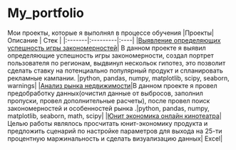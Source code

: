 # My_portfolio
Мои проекты, которые я выполнял в процессе обучения 
|Проекты| Описание | Стек |
|:-------|:---------|:----|
|[Выявление определяющих успешность игры закономерностей](https://github.com/GregoryZimovets/Gregory/blob/main/ПроектАнализДанныхИгры.ipynb)| В данном проекте я выявил определяющие успешность игры закономерности, создал портрет пользователя по регионам, выдвинул нескольок гипотез, это позволит сделать ставку на потенциально популярный продукт и спланировать рекламные кампании. |python, pandas, numpy, matplotlib, scipy, seaborn, warnings| 
|[Анализ рынка недвижимости](https://github.com/GregoryZimovets/Gregory/blob/main/АнализРынкаНедвижимости.ipynb)|В данном проекте я провел предобработку данных(очистил данные от выбросов, заполнил пропуски, провел дополнительные расчеты), после провел поиск закономерностей и особенностей рынка .|python, pandas, numpy, matplotlib, seaborn, math, scipy| 
|[Юнит экономика онлайн кинотеатра](https://github.com/GregoryZimovets/Gregory/blob/main/ЮнитЭкономикаОнлайнКинотеатра%20.xlsx)|Целью работы являлось просчитать юнит-экономику продукта и предложить сценарий по настройке параметров для выхода на 25-ти процентную маржинальность и сделать визуализацию данных| Excel|

